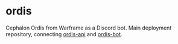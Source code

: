 # ordis

Cephalon Ordis from Warframe as a Discord bot. Main deployment repository, connecting [ordis-api](https://github.com/Xithrius/ordis-api) and [ordis-bot](https://github.com/Xithrius/ordis-bot).
